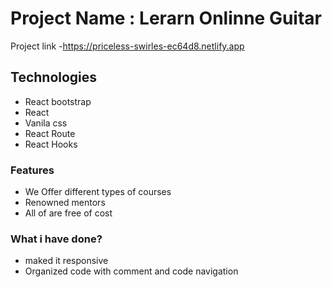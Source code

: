 # Project Name : Lerarn Onlinne Guitar

Project link -https://priceless-swirles-ec64d8.netlify.app

## Technologies

- React bootstrap
- React
- Vanila css
- React Route
- React Hooks

### Features

- We Offer different types of courses
- Renowned mentors
- All of are free of cost

### What i have done?

- maked it responsive
- Organized code with comment and code navigation
